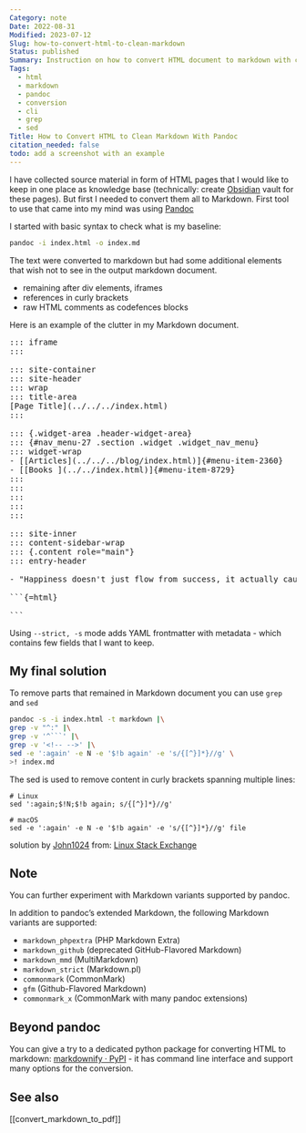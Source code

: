 ```yaml
---
Category: note
Date: 2022-08-31
Modified: 2023-07-12
Slug: how-to-convert-html-to-clean-markdown
Status: published
Summary: Instruction on how to convert HTML document to markdown with cleaning the output from the clutter.
Tags:
  - html
  - markdown
  - pandoc
  - conversion
  - cli
  - grep
  - sed
Title: How to Convert HTML to Clean Markdown With Pandoc
citation_needed: false
todo: add a screenshot with an example
---
```


I have collected source material in form of HTML pages that I would like to keep in one place as knowledge base (technically: create [Obsidian](https://obsidian.md/) vault for these pages). But first I needed to convert them all to Markdown. First tool to use that came into my mind was using [Pandoc](https://pandoc.org/)

I started with basic syntax to check what is my baseline:

```sh
pandoc -i index.html -o index.md
```

The text were converted to markdown but had some additional elements that wish not to see in the output markdown document.

- remaining after div elements, iframes
- references in curly brackets
- raw HTML comments as codefences blocks

Here is an example of the clutter in my Markdown document.

<pre>
::: iframe
:::

::: site-container
::: site-header
::: wrap
::: title-area
[Page Title](../../../index.html)
:::

::: {.widget-area .header-widget-area}
::: {#nav_menu-27 .section .widget .widget_nav_menu}
::: widget-wrap
- [[Articles](../../../blog/index.html)]{#menu-item-2360}
- [[Books ](../../index.html)]{#menu-item-8729}
:::
:::
:::
:::
:::

::: site-inner
::: content-sidebar-wrap
::: {.content role="main"}
::: entry-header

- "Happiness doesn't just flow from success, it actually causes it".

```{=html}
<!-- -->
```
</pre>

Using `--strict, -s` mode adds YAML frontmatter with metadata - which contains few fields that I want to keep.

## My final solution

To remove parts that remained in Markdown document you can use `grep` and `sed`

```sh
pandoc -s -i index.html -t markdown |\
grep -v "^:" |\
grep -v '^```' |\
grep -v '<!-- -->' |\
sed -e ':again' -e N -e '$!b again' -e 's/{[^}]*}//g' \
>! index.md
```

The sed is used to remove content in curly brackets spanning multiple lines:

```
# Linux
sed ':again;$!N;$!b again; s/{[^}]*}//g'

# macOS
sed -e ':again' -e N -e '$!b again' -e 's/{[^}]*}//g' file
```

solution by [John1024](https://unix.stackexchange.com/users/53604/john1024) from: [Linux Stack Exchange](https://unix.stackexchange.com/a/166878/359426)

## Note

You can further experiment with Markdown variants supported by pandoc.

In addition to pandoc’s extended Markdown, the following Markdown variants are supported:

- `markdown_phpextra` (PHP Markdown Extra)
- `markdown_github` (deprecated GitHub-Flavored Markdown)
- `markdown_mmd` (MultiMarkdown)
- `markdown_strict` (Markdown.pl)
- `commonmark` (CommonMark)
- `gfm` (Github-Flavored Markdown)
- `commonmark_x` (CommonMark with many pandoc extensions)

## Beyond pandoc

You can give a try to a dedicated python package for converting HTML to markdown: [markdownify · PyPI](https://pypi.org/project/markdownify/) - it has command line interface and support many options for the conversion.

## See also

[[convert_markdown_to_pdf]]
